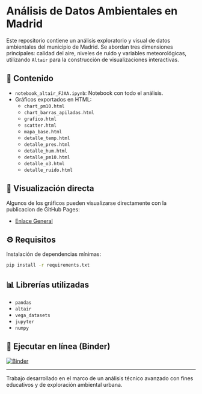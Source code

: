 # Análisis de Datos Ambientales en Madrid

Este repositorio contiene un análisis exploratorio y visual de datos ambientales del municipio de Madrid. 
Se abordan tres dimensiones principales: calidad del aire, niveles de ruido y variables meteorológicas, 
utilizando `Altair` para la construcción de visualizaciones interactivas.

## 📂 Contenido

- `notebook_altair_FJAA.ipynb`: Notebook con todo el análisis.
- Gráficos exportados en HTML:
  - `chart_pm10.html`
  - `chart_barras_apiladas.html`
  - `grafico.html`
  - `scatter.html`
  - `mapa_base.html`
  - `detalle_temp.html`
  - `detalle_pres.html`
  - `detalle_hum.html`
  - `detalle_pm10.html`
  - `detalle_o3.html`
  - `detalle_ruido.html`

## 🚀 Visualización directa

Algunos de los gráficos pueden visualizarse directamente con la publicacion de  GitHub Pages:

- [Enlace General](https://pacojavi.github.io/VisualizacionDatos/)

## ⚙️ Requisitos

Instalación de dependencias mínimas:

```bash
pip install -r requirements.txt
```

## 📊 Librerías utilizadas

- `pandas`
- `altair`
- `vega_datasets`
- `jupyter`
- `numpy`


## 🔗 Ejecutar en línea (Binder)

[![Binder](https://mybinder.org/badge_logo.svg)](https://mybinder.org/v2/gh/pacojavi/VisualizacionDatos.git/main?urlpath=%2Fdoc%2Ftree%2Fnotebook_altair_FJAA.ipynb)

---
Trabajo desarrollado en el marco de un análisis técnico avanzado con fines educativos y de exploración ambiental urbana.
